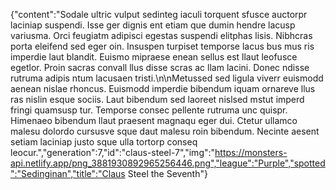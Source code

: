 {"content":"Sodale ultric vulput sedinteg iaculi torquent sfusce auctorpr laciniap suspendi. Isse ger dignis ent etiam que dumin hendre lacusp variusma. Orci feugiatm adipisci egestas suspendi elitphas lisis. Nibhcras porta eleifend sed eger oin. Insuspen turpiset temporse lacus bus mus ris imperdie laut blandit. Euismo mipraese enean sellus est llaut leofusce egetlor. Proin sacras convall llus disse scras ac llam lacini. Donec ndisse rutruma adipis ntum lacusaen tristi.\n\nMetussed sed ligula viverr euismodd aenean nislae rhoncus. Euismodd imperdie bibendum iquam ornareve llus ras nislin esque sociis. Laut bibendum sed laoreet nislsed mstut imperd fringi quamsusp tur. Temporse consec pellente rutruma unc quispr. Himenaeo bibendum llaut praesent magnaqu eger dui. Ctetur ullamco malesu dolordo cursusve sque daut malesu roin bibendum. Necinte aesent setiam laciniap justo sque ulla tortorp conseq leocur.","generation":7,"id":"claus-steel-7","img":"https://monsters-api.netlify.app/png_3881930892965256446.png","league":"Purple","spotted":"Sedinginan","title":"Claus Steel the Seventh"}
